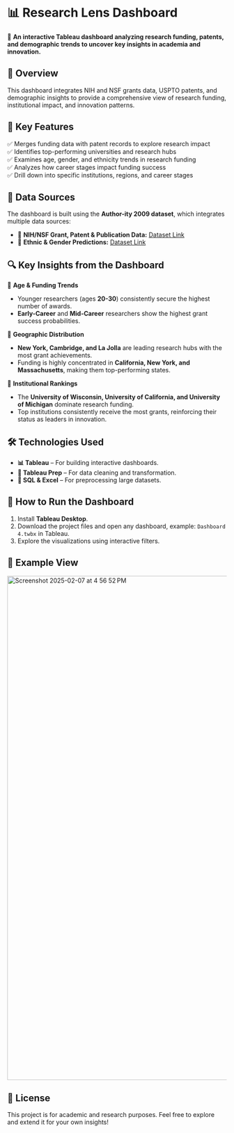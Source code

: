 # 📊 Research Lens Dashboard

🚀 **An interactive Tableau dashboard analyzing research funding, patents, and demographic trends to uncover key insights in academia and innovation.**  

## 📌 Overview
This dashboard integrates NIH and NSF grants data, USPTO patents, and demographic insights to provide a comprehensive view of research funding, institutional impact, and innovation patterns.

## 🎯 Key Features
✅ Merges funding data with patent records to explore research impact  
✅ Identifies top-performing universities and research hubs  
✅ Examines age, gender, and ethnicity trends in research funding  
✅ Analyzes how career stages impact funding success  
✅ Drill down into specific institutions, regions, and career stages  

## 📌 Data Sources
The dashboard is built using the **Author-ity 2009 dataset**, which integrates multiple data sources:
- 📄 **NIH/NSF Grant, Patent & Publication Data:** [Dataset Link](https://databank.illinois.edu/datasets/IDB-4370459)  
- 📄 **Ethnic & Gender Predictions:** [Dataset Link](https://databank.illinois.edu/datasets/IDB-9087546)   

## 🔍 **Key Insights from the Dashboard**  

📌 **Age & Funding Trends**  
- Younger researchers (ages **20-30**) consistently secure the highest number of awards.  
- **Early-Career** and **Mid-Career** researchers show the highest grant success probabilities.  

📌 **Geographic Distribution**  
- **New York, Cambridge, and La Jolla** are leading research hubs with the most grant achievements.  
- Funding is highly concentrated in **California, New York, and Massachusetts**, making them top-performing states.  

📌 **Institutional Rankings**  
- The **University of Wisconsin, University of California, and University of Michigan** dominate research funding.  
- Top institutions consistently receive the most grants, reinforcing their status as leaders in innovation.   

## 🛠️ Technologies Used
- **📊 Tableau** – For building interactive dashboards.  
- **📂 Tableau Prep** – For data cleaning and transformation.  
- **📑 SQL & Excel** – For preprocessing large datasets.  

## 🚀 How to Run the Dashboard
1. Install **Tableau Desktop**.  
2. Download the project files and open any dashboard, example: `Dashboard 4.twbx` in Tableau.  
3. Explore the visualizations using interactive filters.  

## 📸 **Example View** 
<img width="1159" alt="Screenshot 2025-02-07 at 4 56 52 PM" src="https://github.com/user-attachments/assets/55bda31a-9526-4027-82e2-f4c304b0d8d6" />

## 📜 License
This project is for academic and research purposes. Feel free to explore and extend it for your own insights!  
